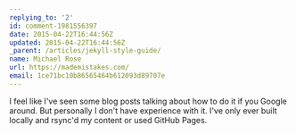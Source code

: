 ```yaml
---
replying_to: '2'
id: comment-1981556397
date: 2015-04-22T16:44:56Z
updated: 2015-04-22T16:44:56Z
_parent: /articles/jekyll-style-guide/
name: Michael Rose
url: https://mademistakes.com/
email: 1ce71bc10b86565464b612093d89707e
---
```


I feel like I've seen some blog posts talking about how to do it if you
Google around. But personally I don't have experience with it. I've only ever built
locally and rsync'd my content or used GitHub Pages.
